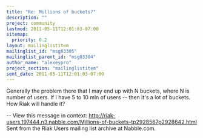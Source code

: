```yaml
---
title: "Re: Millions of buckets?"
description: ""
project: community
lastmod: 2011-05-11T12:01:03-07:00
sitemap:
  priority: 0.2
layout: mailinglistitem
mailinglist_id: "msg03305"
mailinglist_parent_id: "msg03304"
author_name: "alexeypro"
project_section: "mailinglistitem"
sent_date: 2011-05-11T12:01:03-07:00
---
```



Generally the problem there that I may end up with N buckets, where N is
number of users. If I have 5 to 10 mln of users -- then it's a lot of
buckets. How Riak will handle it?

--
View this message in context: 
http://riak-users.197444.n3.nabble.com/Millions-of-buckets-tp2928567p2928642.html
Sent from the Riak Users mailing list archive at Nabble.com.

